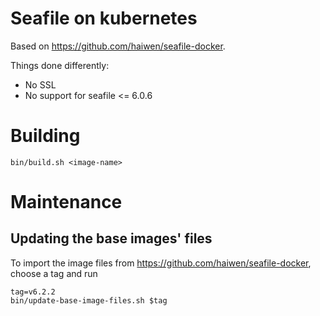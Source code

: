 # Seafile on kubernetes

Based on https://github.com/haiwen/seafile-docker.

Things done differently:

* No SSL
* No support for seafile <= 6.0.6

# Building

    bin/build.sh <image-name>

# Maintenance

## Updating the base images' files

To import the image files from https://github.com/haiwen/seafile-docker, choose a tag and run

    tag=v6.2.2
    bin/update-base-image-files.sh $tag
